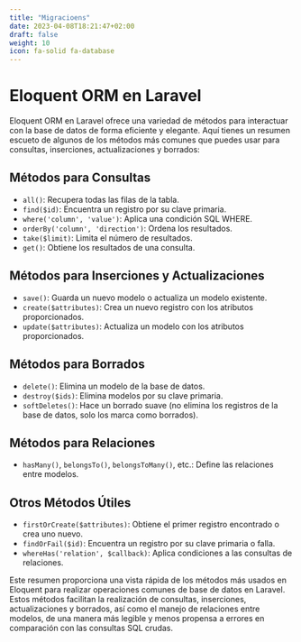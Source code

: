 ```yaml
---
title: "Migracioens"
date: 2023-04-08T18:21:47+02:00
draft: false
weight: 10
icon: fa-solid fa-database
---
```

# Eloquent ORM en Laravel

Eloquent ORM en Laravel ofrece una variedad de métodos para interactuar con la base de datos de forma eficiente y elegante. Aquí tienes un resumen escueto de algunos de los métodos más comunes que puedes usar para consultas, inserciones, actualizaciones y borrados:

## Métodos para Consultas
- `all()`: Recupera todas las filas de la tabla.
- `find($id)`: Encuentra un registro por su clave primaria.
- `where('column', 'value')`: Aplica una condición SQL WHERE.
- `orderBy('column', 'direction')`: Ordena los resultados.
- `take($limit)`: Limita el número de resultados.
- `get()`: Obtiene los resultados de una consulta.

## Métodos para Inserciones y Actualizaciones
- `save()`: Guarda un nuevo modelo o actualiza un modelo existente.
- `create($attributes)`: Crea un nuevo registro con los atributos proporcionados.
- `update($attributes)`: Actualiza un modelo con los atributos proporcionados.

## Métodos para Borrados
- `delete()`: Elimina un modelo de la base de datos.
- `destroy($ids)`: Elimina modelos por su clave primaria.
- `softDeletes()`: Hace un borrado suave (no elimina los registros de la base de datos, solo los marca como borrados).

## Métodos para Relaciones
- `hasMany()`, `belongsTo()`, `belongsToMany()`, etc.: Define las relaciones entre modelos.

## Otros Métodos Útiles
- `firstOrCreate($attributes)`: Obtiene el primer registro encontrado o crea uno nuevo.
- `findOrFail($id)`: Encuentra un registro por su clave primaria o falla.
- `whereHas('relation', $callback)`: Aplica condiciones a las consultas de relaciones.

Este resumen proporciona una vista rápida de los métodos más usados en Eloquent para realizar operaciones comunes de base de datos en Laravel. Estos métodos facilitan la realización de consultas, inserciones, actualizaciones y borrados, así como el manejo de relaciones entre modelos, de una manera más legible y menos propensa a errores en comparación con las consultas SQL crudas.
